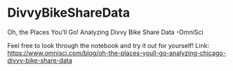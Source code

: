 # DivvyBikeShareData
Oh, the Places You’ll Go! Analyzing Divvy Bike Share Data -OmniSci

Feel free to look through the notebook and try it out for yourself!
Link: https://www.omnisci.com/blog/oh-the-places-youll-go-analyzing-chicago-divvy-bike-share-data
